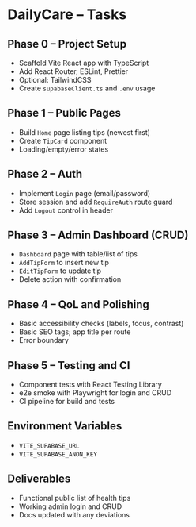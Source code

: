 # DailyCare – Tasks

## Phase 0 – Project Setup
- Scaffold Vite React app with TypeScript
- Add React Router, ESLint, Prettier
- Optional: TailwindCSS
- Create `supabaseClient.ts` and `.env` usage

## Phase 1 – Public Pages
- Build `Home` page listing tips (newest first)
- Create `TipCard` component
- Loading/empty/error states

## Phase 2 – Auth
- Implement `Login` page (email/password)
- Store session and add `RequireAuth` route guard
- Add `Logout` control in header

## Phase 3 – Admin Dashboard (CRUD)
- `Dashboard` page with table/list of tips
- `AddTipForm` to insert new tip
- `EditTipForm` to update tip
- Delete action with confirmation

## Phase 4 – QoL and Polishing
- Basic accessibility checks (labels, focus, contrast)
- Basic SEO tags; app title per route
- Error boundary

## Phase 5 – Testing and CI
- Component tests with React Testing Library
- e2e smoke with Playwright for login and CRUD
- CI pipeline for build and tests

## Environment Variables
- `VITE_SUPABASE_URL`
- `VITE_SUPABASE_ANON_KEY`

## Deliverables
- Functional public list of health tips
- Working admin login and CRUD
- Docs updated with any deviations


